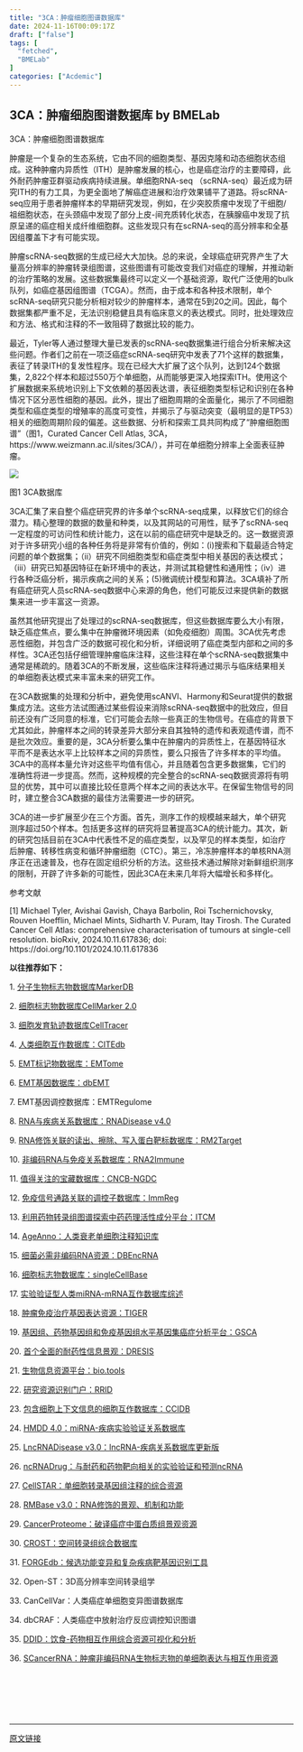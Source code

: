 ```yaml
---
title: "3CA：肿瘤细胞图谱数据库"
date: 2024-11-16T00:09:17Z
draft: ["false"]
tags: [
  "fetched",
  "BMELab"
]
categories: ["Acdemic"]
---
```

3CA：肿瘤细胞图谱数据库 by BMELab
------
<div><p><span>3CA：肿瘤细胞图谱数据库</span></p><p><span>肿瘤是一个复杂的生态系统，它由不同的细胞类型、基因克隆和动态细胞状态组成。这种肿瘤内异质性（ITH）是肿瘤发展的核心，也是癌症治疗的主要障碍，此外耐药肿瘤亚群驱动疾病持续进展。单细胞RNA-seq （scRNA-seq）最近成为研究ITH的有力工具，为更全面地了解癌症进展和治疗效果铺平了道路。将scRNA-seq应用于患者肿瘤样本的早期研究发现，例如，在少突胶质瘤中发现了干细胞/祖细胞状态，在头颈癌中发现了部分上皮-间充质转化状态，在胰腺癌中发现了抗原呈递的癌症相关成纤维细胞群。这些发现只有在scRNA-seq的高分辨率和全基因组覆盖下才有可能实现。</span></p><p><span>肿瘤scRNA-seq数据的生成已经大大加快。总的来说，全球癌症研究界产生了大量高分辨率的肿瘤转录组图谱，这些图谱有可能改变我们对癌症的理解，并推动新的治疗策略的发展。这些数据集最终可以定义一个基础资源，取代广泛使用的bulk队列，如癌症基因组图谱（TCGA）。然而，由于成本和各种技术限制，单个scRNA-seq研究只能分析相对较少的肿瘤样本，通常在5到20之间。因此，每个数据集都严重不足，无法识别稳健且具有临床意义的表达模式。同时，批处理效应和方法、格式和注释的不一致阻碍了数据比较的能力。</span></p><p><span>最近，Tyler等人通过整理大量已发表的scRNA-seq数据集进行组合分析来解决这些问题。作者们之前在一项泛癌症scRNA-seq研究中发表了71个这样的数据集，表征了转录ITH的复发性程序。现在已经大大扩展了这个队列，达到124个数据集，2,822个样本和超过550万个单细胞，从而能够更深入地探索ITH。使用这个扩展数据来系统地识别上下文依赖的基因表达谱，表征细胞类型标记和识别在各种情况下区分恶性细胞的基因。此外，提出了细胞周期的全面量化，揭示了不同细胞类型和癌症类型的增殖率的高度可变性，并揭示了与驱动突变（最明显的是</span><span>TP53</span><span>）相关的细胞周期阶段的偏差。这些数据、分析和探索工具共同构成了“肿瘤细胞图谱”（图1，Curated Cancer Cell Atlas, 3CA，</span><span>https://www.weizmann.ac.il/sites/3CA/</span><span>），并可在单细胞分辨率上全面表征肿瘤。</span></p><p><span><img data-imgfileid="100005193" data-ratio="0.7351851851851852" data-type="png" data-w="1080" data-src="https://mmbiz.qpic.cn/sz_mmbiz_png/NLNZruneSuqj8dyvaTeSFh1I0yecoSQDWibWsxCLTX23XcFZCfFWoC4nE8l3kXXXsQLRG5ApYqficqGw5T3ZFZeA/640?wx_fmt=png" src="https://mmbiz.qpic.cn/sz_mmbiz_png/NLNZruneSuqj8dyvaTeSFh1I0yecoSQDWibWsxCLTX23XcFZCfFWoC4nE8l3kXXXsQLRG5ApYqficqGw5T3ZFZeA/640?wx_fmt=png"></span></p><p><span>图1 3CA数据库</span></p><p><span>3CA汇集了来自整个癌症研究界的许多单个scRNA-seq成果，以释放它们的综合潜力。精心整理的数据的数量和种类，以及其网站的可用性，赋予了scRNA-seq一定程度的可访问性和统计能力，这在以前的癌症研究中是缺乏的。这一数据资源对于许多研究小组的各种任务将是非常有价值的，例如：(i)搜索和下载最适合特定问题的单个数据集；（ii）研究不同细胞类型和癌症类型中相关基因的表达模式；（iii）研究已知基因特征在新环境中的表达，并测试其稳健性和通用性；（iv）进行各种泛癌分析，揭示疾病之间的关系；(5)微调统计模型和算法。3CA填补了所有癌症研究人员scRNA-seq数据中心来源的角色，他们可能反过来提供新的数据集来进一步丰富这一资源。</span></p><p><span>虽然其他研究提出了处理过的scRNA-seq数据库，但这些数据库要么大小有限，缺乏癌症焦点，要么集中在肿瘤微环境因素（如免疫细胞）周围。3CA优先考虑恶性细胞，并包含广泛的数据可视化和分析，详细说明了癌症类型内部和之间的多样性。3CA还包括仔细管理肿瘤临床注释，这些注释在单个scRNA-seq数据集中通常是稀疏的。随着3CA的不断发展，这些临床注释将通过揭示与临床结果相关的单细胞表达模式来丰富未来的研究工作。</span></p><p><span>在3CA数据集的处理和分析中，避免使用scANVI、Harmony和Seurat提供的数据集成方法。这些方法试图通过某些假设来消除scRNA-seq数据中的批效应，但目前还没有广泛同意的标准，它们可能会去除一些真正的生物信号。在癌症的背景下尤其如此，肿瘤样本之间的转录差异大部分来自其独特的遗传和表观遗传谱，而不是批次效应。重要的是，3CA分析要么集中在肿瘤内的异质性上，在基因特征水平而不是表达水平上比较样本之间的异质性，要么只报告了许多样本的平均值。3CA中的高样本量允许对这些平均值有信心，并且随着包含更多数据集，它们的准确性将进一步提高。然而，这种规模的完全整合的scRNA-seq数据资源将有明显的优势，其中可以直接比较任意两个样本之间的表达水平。在保留生物信号的同时，建立整合3CA数据的最佳方法需要进一步的研究。</span></p><p><span>3CA的进一步扩展至少在三个方面。首先，测序工作的规模越来越大，单个研究测序超过50个样本。包括更多这样的研究将显著提高3CA的统计能力。其次，新的研究包括目前在3CA中代表性不足的癌症类型，以及罕见的样本类型，如治疗后肿瘤、转移性病变和循环肿瘤细胞（CTC）。第三，冷冻肿瘤样本的单核RNA测序正在迅速普及，也存在固定组织分析的方法。这些技术通过解除对新鲜组织测序的限制，开辟了许多新的可能性，因此3CA在未来几年将大幅增长和多样化。</span> </p><p><span>参考文献</span><span></span></p><p><span>[1] Michael Tyler, Avishai Gavish, Chaya Barbolin, Roi Tschernichovsky, Rouven Hoefflin, Michael Mints, Sidharth V. Puram, Itay Tirosh. The Curated Cancer Cell Atlas: comprehensive characterisation of tumours at single-cell resolution. bioRxiv, 2024.10.11.617836; doi: https://doi.org/10.1101/2024.10.11.617836</span></p><p><strong>以往推荐如下：</strong><span></span></p><p><span>1. </span><a href="http://mp.weixin.qq.com/s?__biz=MzkyNDI1MzE0NA==&amp;mid=2247485704&amp;idx=1&amp;sn=e475a831013c6b9bf45cac687b522377&amp;chksm=c1d9e7bff6ae6ea9e4b8af7c1822670e08fa7f89faaf9dbcedab3b6b6da454bd49bf3456e4f2&amp;scene=21#wechat_redirect" data-linktype="2"><span>分子生物标志物数据库MarkerDB</span></a><span></span></p><p><span>2. </span><a href="http://mp.weixin.qq.com/s?__biz=MzkyNDI1MzE0NA==&amp;mid=2247485714&amp;idx=1&amp;sn=e789d019a4c4a418a5b473962451bab8&amp;chksm=c1d9e7a5f6ae6eb3c2512a82e7ef214cdb60b991f85f8b642f0d0c9ddc7feb8085249d92864f&amp;scene=21#wechat_redirect" data-linktype="2"><span>细胞标志物数据库CellMarker 2.0</span></a><span></span></p><p><span>3. </span><a href="http://mp.weixin.qq.com/s?__biz=MzkyNDI1MzE0NA==&amp;mid=2247485722&amp;idx=1&amp;sn=f9fdcd0f7f6a151b8f68e87d50bcac39&amp;chksm=c1d9e7adf6ae6ebb7d21f6b212a716e7b5c6518801d0904d08f8ce2a70cf356fc7d2b55e2112&amp;scene=21#wechat_redirect" data-linktype="2"><span>细胞发育轨迹数据库CellTracer</span></a><span></span></p><p><span>4. </span><a href="http://mp.weixin.qq.com/s?__biz=MzkyNDI1MzE0NA==&amp;mid=2247485752&amp;idx=1&amp;sn=96284bf5730e52d7b1dcf6261bb5e7b8&amp;chksm=c1d9e78ff6ae6e997be34a00158623611c9087080a8493fab3847d88183773f330cf16c978c0&amp;scene=21#wechat_redirect" data-linktype="2"><span>人类细胞互作数据库：CITEdb</span></a><span></span></p><p><span>5. </span><span></span><a href="http://mp.weixin.qq.com/s?__biz=MzkyNDI1MzE0NA==&amp;mid=2247485772&amp;idx=1&amp;sn=8b331cd3ce7685845ed8609bb806fa23&amp;chksm=c1d9e7fbf6ae6eedd620916e87e5944274d3578b23e84676d146443c6e608f7ded4376ed8a57&amp;scene=21#wechat_redirect" data-linktype="2"><span>EMT标记物数据库：EMTome</span></a><span></span></p><p><span>6.</span><span> </span><a href="http://mp.weixin.qq.com/s?__biz=MzkyNDI1MzE0NA==&amp;mid=2247485782&amp;idx=1&amp;sn=e302e07446091987f04fc3e46e1e5d04&amp;chksm=c1d9e7e1f6ae6ef7df89041d4e2f3c2f0eb2aa8b8859983bd30ea0736258b9ae7877fbcd56a5&amp;scene=21#wechat_redirect" data-linktype="2"><span>EMT基因数据库：dbEMT</span></a><span></span></p><p><span>7. </span><span>EMT基因调控数据库：EMTRegulome</span><span></span></p><p><span>8. </span><a href="http://mp.weixin.qq.com/s?__biz=MzkyNDI1MzE0NA==&amp;mid=2247485808&amp;idx=1&amp;sn=677e722e34f7edb17e859882a95b94ae&amp;chksm=c1d9e7c7f6ae6ed198229d1ba99b8e792a6dd101c41233f1cfdafc23deb2142bc677f7e4de3f&amp;scene=21#wechat_redirect" data-linktype="2"><span>RNA与疾病关系数据库：RNADisease v4.0</span></a><span></span></p><p><span>9. </span><a href="http://mp.weixin.qq.com/s?__biz=MzkyNDI1MzE0NA==&amp;mid=2247485873&amp;idx=1&amp;sn=d71f3b06996ae55fc3658cd3e8aa0877&amp;chksm=c1d9e706f6ae6e10ad86c359399bd9e314568d6d96fe2cdc864abc7098805290a10642ece398&amp;scene=21#wechat_redirect" data-linktype="2"><span>RNA修饰关联的读出、擦除、写入蛋白靶标数据库：RM2Target</span></a></p><p><span>10. </span><a href="http://mp.weixin.qq.com/s?__biz=MzkyNDI1MzE0NA==&amp;mid=2247485957&amp;idx=1&amp;sn=368461cf606803c91efa7cd1fdd8b38c&amp;chksm=c1d9e4b2f6ae6da45ce30adbfe2da8a28f3ccf6627a8bea3ed53ea696c5cbace7ff28aafad4b&amp;scene=21#wechat_redirect" data-linktype="2"><span>非编码RNA与免疫关系数据库：RNA2Immune</span></a><span></span></p><p><span>11. </span><a href="http://mp.weixin.qq.com/s?__biz=MzkyNDI1MzE0NA==&amp;mid=2247485987&amp;idx=1&amp;sn=4cca996c10ae234f4db7f6a91c26c12f&amp;chksm=c1d9e494f6ae6d82b848208a2e85118a299b88ae527d2f466f0e2dbd0c881f74270186b4371d&amp;scene=21#wechat_redirect" data-linktype="2"><span>值得关注的宝藏数据库：CNCB-NGDC</span></a><span></span>    <page></page></p><p><span>12. </span><a href="http://mp.weixin.qq.com/s?__biz=MzkyNDI1MzE0NA==&amp;mid=2247485990&amp;idx=1&amp;sn=17109580b16e0c4f3edd5261977d4649&amp;chksm=c1d9e491f6ae6d87d7c1cf6c0cbe9b7fb79e8e13ef75a72cf83b5f9fcc0cc795aa0df0ded503&amp;scene=21#wechat_redirect" data-linktype="2"><span>免疫信号通路关联的调控子数据库：ImmReg</span></a><span></span></p><p><span>13. </span><a href="http://mp.weixin.qq.com/s?__biz=MzkyNDI1MzE0NA==&amp;mid=2247486008&amp;idx=1&amp;sn=08ae13f8dd4e9d82892819475530f6b7&amp;chksm=c1d9e48ff6ae6d997623bbc7fcee2fc549d805ed61cf52a290ed7221a92f99d6cf79bfef3042&amp;scene=21#wechat_redirect" data-linktype="2"><span>利用药物转录组图谱探索中药药理活性成分平台：ITCM</span></a><span></span></p><p><span>14. </span><a href="http://mp.weixin.qq.com/s?__biz=MzkyNDI1MzE0NA==&amp;mid=2247486032&amp;idx=1&amp;sn=cf30a76bfb89f14871a0a4ef1dc9aa77&amp;chksm=c1d9e4e7f6ae6df19f474dc3f2df500d8b8181c2969121bb38533abca3675542f3681c55a67b&amp;scene=21#wechat_redirect" data-linktype="2"><span>AgeAnno：人类衰老单细胞注释知识库</span></a><span></span></p><p><span>15. </span><a href="http://mp.weixin.qq.com/s?__biz=MzkyNDI1MzE0NA==&amp;mid=2247486115&amp;idx=1&amp;sn=226755f49641118650010f29cd41ff93&amp;chksm=c1d9e414f6ae6d0299e7023ea65638f745547d6c884de55a880454d61c5db396b43ba8059dc7&amp;scene=21#wechat_redirect" data-linktype="2"><span>细菌必需非编码RNA资源：DBEncRNA</span></a><span></span></p><p><span>16. </span><a href="http://mp.weixin.qq.com/s?__biz=MzkyNDI1MzE0NA==&amp;mid=2247486149&amp;idx=1&amp;sn=28074d59b30008a839612e08a63c7dc8&amp;chksm=c1d9e472f6ae6d64b9d0c1960e3f4bf3a05326292ef90f4772f9e91cae4b5fe09be7bb07a1d7&amp;scene=21#wechat_redirect" data-linktype="2"><span>细胞标志物数据库：singleCellBase</span></a><span></span></p><p><span>17. </span><span></span><a href="http://mp.weixin.qq.com/s?__biz=MzkyNDI1MzE0NA==&amp;mid=2247486267&amp;idx=1&amp;sn=4ededdae23b1622a8ed3cd682e415803&amp;chksm=c1d9e58cf6ae6c9a65694f92d53bf22e26cb61dda4b586b456a6e3c7f4b8036125e95432a874&amp;scene=21#wechat_redirect" data-linktype="2"><span>实验验证型人类miRNA-mRNA互作数据库综述</span></a><span></span></p><p><span>18. </span><a href="http://mp.weixin.qq.com/s?__biz=MzkyNDI1MzE0NA==&amp;mid=2247486469&amp;idx=1&amp;sn=a45a5d4eec895ab37268ce0a0dba346c&amp;chksm=c1d9e2b2f6ae6ba4c1d85dc22b228017e497a538ba5df454960f20f1701a3fffc2fa9f1e93c6&amp;scene=21#wechat_redirect" data-linktype="2"><span>肿瘤免疫治疗基因表达资源：TIGER</span></a><span></span></p><p><span>19. </span><a href="http://mp.weixin.qq.com/s?__biz=MzkyNDI1MzE0NA==&amp;mid=2247486558&amp;idx=1&amp;sn=e3210c8f191b870d9455cf665c35bea6&amp;chksm=c1d9e2e9f6ae6bff23067b62ca082cd5dbd4818de31a03ac7ec68f9e3b06892f7b83d21f117e&amp;scene=21#wechat_redirect" data-linktype="2"><span>基因组、药物基因组和免疫基因组水平基因集癌症分析平台：GSCA</span></a><span></span></p><p><span>20. </span><a href="http://mp.weixin.qq.com/s?__biz=MzkyNDI1MzE0NA==&amp;mid=2247486575&amp;idx=1&amp;sn=f08ba13d9e3186c93d20f7e5e71b537a&amp;chksm=c1d9e2d8f6ae6bcef708d32773b4fe0dce4869b84be66c1252ee94ab4035edf61ca966215887&amp;scene=21#wechat_redirect" data-linktype="2"><span>首个全面的耐药性信息景观：DRESIS</span></a><span></span></p><p><span>21. </span><a href="http://mp.weixin.qq.com/s?__biz=MzkyNDI1MzE0NA==&amp;mid=2247486573&amp;idx=1&amp;sn=dd36701cee45d1741e0e411f4c45e16e&amp;chksm=c1d9e2daf6ae6bcc7f6c91a11ce0adc64a65b86306c1da3e41a690dc8c9ca00ee7967ce0de63&amp;scene=21#wechat_redirect" data-linktype="2"><span>生物信息资源平台：bio.tools</span></a><span></span></p><p><span>22. </span><a href="http://mp.weixin.qq.com/s?__biz=MzkyNDI1MzE0NA==&amp;mid=2247486574&amp;idx=1&amp;sn=34f267789b1923c8e95b7c8b8975b39f&amp;chksm=c1d9e2d9f6ae6bcf979d81476b848758cb03a4d8dc9a2c1cceb30d8ce712781525877fc68420&amp;scene=21#wechat_redirect" data-linktype="2"><span>研究资源识别门户：RRID</span></a><span></span></p><p><span>23. </span><a href="http://mp.weixin.qq.com/s?__biz=MzkyNDI1MzE0NA==&amp;mid=2247486806&amp;idx=1&amp;sn=33c721205eec16c971db154824d05189&amp;chksm=c1d9e3e1f6ae6af7bacb04e33f180d8bf2dce1e1b9906ebdc042ab3457b51faeaa6d7170e18e&amp;scene=21#wechat_redirect" data-linktype="2"><span>包含细胞上下文信息的细胞互作数据库：CCIDB</span></a><span></span></p><p><span>24. </span><a href="http://mp.weixin.qq.com/s?__biz=MzkyNDI1MzE0NA==&amp;mid=2247486887&amp;idx=1&amp;sn=c1e0bfa815d72251496f853b05ecc711&amp;chksm=c1d9e310f6ae6a06949003c26a86b6d91581600a8a104d2e847142772eb1d7200a4a66915c7f&amp;scene=21#wechat_redirect" data-linktype="2"><span>HMDD 4.0：miRNA-疾病实验验证关系数据库</span></a><span></span></p><p><span>25. </span><a href="http://mp.weixin.qq.com/s?__biz=MzkyNDI1MzE0NA==&amp;mid=2247487061&amp;idx=1&amp;sn=c72c4fca0ba6d0c56075952bc086f5c2&amp;chksm=c1d9e0e2f6ae69f46e1b2de5561c1c7e007b2643e4a3fc11553ac9396377db9073bbb7ed4dc8&amp;scene=21#wechat_redirect" data-linktype="2"><span>LncRNADisease v3.0：lncRNA-疾病关系数据库更新版</span></a></p><p><span>26. </span><a href="http://mp.weixin.qq.com/s?__biz=MzkyNDI1MzE0NA==&amp;mid=2247487205&amp;idx=1&amp;sn=9301b5d393a83242e10b8ca86d61260d&amp;chksm=c1d9e052f6ae6944693d6e2971b912cffa4c0e2fb975e52535b8a4f15632e6de6acd911c0c8b&amp;scene=21#wechat_redirect" data-linktype="2"><span>ncRNADrug：与耐药和药物靶向相关的实验验证和预测ncRNA</span></a></p><p><span>27. </span><a href="http://mp.weixin.qq.com/s?__biz=MzkyNDI1MzE0NA==&amp;mid=2247487285&amp;idx=1&amp;sn=a3779caf166d29ebf52318852a58b8bd&amp;chksm=c1d9e182f6ae6894ec4ba8c1a24f3e1846006a47c01ec6b9fe31f89d5f9d1a752eb54e2cb649&amp;scene=21#wechat_redirect" data-linktype="2"><span>CellSTAR：单细胞转录基因组注释的综合资源</span></a></p><p><span>28. </span><a href="http://mp.weixin.qq.com/s?__biz=MzkyNDI1MzE0NA==&amp;mid=2247487204&amp;idx=1&amp;sn=c2f560eafd399d95bc3ec1be8c899a08&amp;chksm=c1d9e053f6ae694570e489ba2d61a8b6343bb9f4fe3221deb4b2c07f6bc26e724b3e2be4cb81&amp;scene=21#wechat_redirect" data-linktype="2"><span>RMBase v3.0：RNA修饰的景观、机制和功能</span></a></p><p><span>29. </span><a href="http://mp.weixin.qq.com/s?__biz=MzkyNDI1MzE0NA==&amp;mid=2247487139&amp;idx=1&amp;sn=9ea1f94c3490ff67431155326563cc5f&amp;chksm=c1d9e014f6ae690206881999f8ed163bc8b5ed8c07daf08d7a2e1935e7b1985a62585a7fdf5b&amp;scene=21#wechat_redirect" data-linktype="2"><span>CancerProteome：破译癌症中蛋白质组景观资源</span></a></p><p><span>30. </span><a href="http://mp.weixin.qq.com/s?__biz=MzkyNDI1MzE0NA==&amp;mid=2247487163&amp;idx=1&amp;sn=fa659c161c077066fdc3bf9489ae5e85&amp;chksm=c1d9e00cf6ae691a4679483a20a15cc4984911bee135706e72444b7babf64d25cc28ab7c77db&amp;scene=21#wechat_redirect" data-linktype="2"><span>CROST：空间转录组综合数据库</span></a></p><p><span>31.</span><span> </span><a href="http://mp.weixin.qq.com/s?__biz=MzkyNDI1MzE0NA==&amp;mid=2247488358&amp;idx=1&amp;sn=3cd476d1ab7a61d8353ac35aa2c8e22f&amp;chksm=c1d9fdd1f6ae74c76011245db7617a761e9b09b3cdded3bdc77358775a9f256a397bd88af272&amp;scene=21#wechat_redirect" data-linktype="2"><span>FORGEdb：候选功能变异和复杂疾病靶基因识别工具</span></a><span></span></p><p><span>32.</span><span> Open-ST：3D高分辨率空间转录组学</span></p><p><span>33.</span><span> CanCellVar：人类癌症单细胞变异图谱数据库</span>    <page></page></p><p><span>34.</span><span> dbCRAF：人类癌症中放射治疗反应调控知识图谱</span></p><p><span>35.</span><span> </span><a href="http://mp.weixin.qq.com/s?__biz=MzkyNDI1MzE0NA==&amp;mid=2247488125&amp;idx=1&amp;sn=db90c8e2f7a3cb59c9486aa77a8eafc6&amp;chksm=c1d9fccaf6ae75dc19afe5247550e5c23a64fd35249616ced62c221747c0e9c27fff8e6d7601&amp;scene=21#wechat_redirect" data-linktype="2"><span>DDID：饮食-药物相互作用综合资源可视化和分析</span></a></p><p><span>36.</span><span> </span><a href="http://mp.weixin.qq.com/s?__biz=MzkyNDI1MzE0NA==&amp;mid=2247488040&amp;idx=1&amp;sn=823be3da80a175c9ebb2cfa2a7842f68&amp;chksm=c1d9fc9ff6ae758983d77715df4f3ae3e0b1cd7fb20c997bf404f7a22b66b3f1f48513efad02&amp;scene=21#wechat_redirect" data-linktype="2"><span>SCancerRNA：肿瘤非编码RNA生物标志物的单细胞表达与相互作用资源</span></a><span></span></p><section><mp-common-profile data-pluginname="mpprofile" data-id="MzkyNDI1MzE0NA==" data-headimg="http://mmbiz.qpic.cn/mmbiz_png/NLNZruneSupbjZyxT5z7lBDaiakwnLTaYfEMyt9rG8DFbN4HiasYUMewiaYMpYGsTq86qT71oOiaOhbvLfosrynIBw/0?wx_fmt=png" data-nickname="BMELab" data-alias="APENGLKP" data-signature="科普生物医学工程、生物信息学和计算生物学领域的基础知识、前沿技术、教育教学以及工程伦理。" data-from="0"></mp-common-profile></section><p><span>          <p> </p></span>    <page></page></p><p><mp-style-type data-value="3"></mp-style-type></p></div>  
<hr>
<a href="https://mp.weixin.qq.com/s/-0XSiAGh2Zdjy5rJ2ogGug",target="_blank" rel="noopener noreferrer">原文链接</a>
